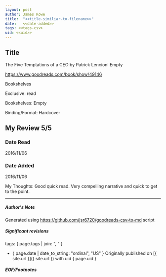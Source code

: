 ```yaml
---
layout: post
author: James Rowe
title:  "<<title-similiar-to-filename>>"
date:   <<date-added>>
tags: <<tags-csv>
uid: <<uid>>
---
```


<!-- highly dependent on how you personally use jekyll templates, and how you want this to show up -->

## Title

The Five Temptations of a CEO by Patrick Lencioni
Empty 

https://www.goodreads.com/book/show/49146

Bookshelves

Exclusive: read

Bookshelves: Empty

Binding/Format: Hardcover

## My Review 5/5

### Date Read
2016/11/06

### Date Added
2016/11/06

My Thoughts: Good quick read. Very compelling narrative and quick to get to the point. 

---

##### Author's Note

Generated using https://github.com/jsr6720/goodreads-csv-to-md script

##### Significant revisions

tags: { page.tags | join: ", " } <!-- todo move this somewhere -->

- { page.date | date_to_string: "ordinal", "US" } Originally published on [{ site.url }]({ site.url }) with uid { page.uid }

##### EOF/Footnotes
